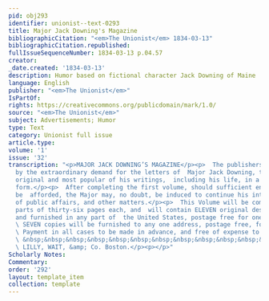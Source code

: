 ```yaml
---
pid: obj293
identifier: unionist--text-0293
title: Major Jack Downing's Magazine
bibliographicCitation: "<em>The Unionist</em> 1834-03-13"
bibliographicCitation.republished: 
fullIssueSequenceNumber: 1834-03-13 p.04.57
creator: 
_date.created: '1834-03-13'
description: Humor based on fictional character Jack Downing of Maine
language: English
publisher: "<em>The Unionist</em>"
IsPartOf: 
rights: https://creativecommons.org/publicdomain/mark/1.0/
source: "<em>The Unionist</em>"
subject: Advertisements; Humor
type: Text
category: Unionist full issue
article.type: 
volume: '1'
issue: '32'
transcription: "<p>MAJOR JACK DOWNING’S MAGAZINE</p><p>  The publishers are encouraged
  by the extraordinary demand for the letters of  Major Jack Downing, to issue the
  original and most popular of his writings,  including his life, in a periodical
  form.</p><p>  After completing the first volume, should sufficient encouragement
  be  afforded, the Major may, no doubt, be induced to continue his interesting  description
  of public affairs, and other matters.</p><p>  This Volume will be completed in eight
  parts of thirty-six pages each, and  will contain ELEVEN original designs by Johnston,
  and furnished in any part of  the United States, postage free for one dollar.</p><p>
  \ SEVEN copies will be furnished to any one address, postage free, for five  dollars.</p><p>
  \ Payment in all cases to be made in advance, and free of expense to the  publishers.</p><p>
  \ &nbsp;&nbsp;&nbsp;&nbsp;&nbsp;&nbsp;&nbsp;&nbsp;&nbsp;&nbsp;&nbsp;&nbsp;&nbsp;&nbsp;&nbsp;&nbsp;&nbsp;&nbsp;&nbsp;&nbsp;&nbsp;&nbsp;&nbsp;&nbsp;&nbsp;&nbsp;&nbsp;&nbsp;&nbsp;&nbsp;&nbsp;&nbsp;&nbsp;&nbsp;&nbsp;
  \ LILLY, WAIT, &amp; Co. Boston.</p><p></p>"
Scholarly Notes: 
Commentary: 
order: '292'
layout: template_item
collection: template
---
```

